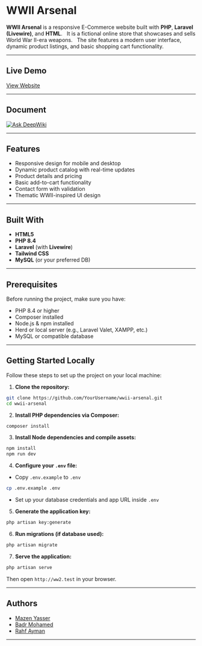 # WWII Arsenal 

**WWII Arsenal** is a responsive E-Commerce website built with **PHP**, **Laravel (Livewire)**, and **HTML**.  
It is a fictional online store that showcases and sells World War II-era weapons.  
The site features a modern user interface, dynamic product listings, and basic shopping cart functionality.

---
##  Live Demo
[ View Website](https://ww2.up.railway.app/)

---
## Document
[![Ask DeepWiki](https://deepwiki.com/badge.svg)](https://deepwiki.com/Mazen-Yasser-10/WW2)

---
##  Features

- Responsive design for mobile and desktop
- Dynamic product catalog with real-time updates
- Product details and pricing
- Basic add-to-cart functionality
- Contact form with validation
- Thematic WWII-inspired UI design

---
##  Built With
- **HTML5**
- **PHP 8.4**
- **Laravel** (with **Livewire**)
- **Tailwind CSS**
- **MySQL** (or your preferred DB)
---
##  Prerequisites
Before running the project, make sure you have:
- PHP 8.4 or higher
- Composer installed
- Node.js & npm installed
- Herd or local server (e.g., Laravel Valet, XAMPP, etc.)
- MySQL or compatible database
---
##  Getting Started Locally
Follow these steps to set up the project on your local machine:
1. **Clone the repository:**
```bash
git clone https://github.com/YourUsername/wwii-arsenal.git
cd wwii-arsenal
```
2. **Install PHP dependencies via Composer:**
```bash
composer install
```
3. **Install Node dependencies and compile assets:**
```bash
npm install
npm run dev
```
4. **Configure your `.env` file:**
- Copy `.env.example` to `.env`

```bash
cp .env.example .env
```
- Set up your database credentials and app URL inside `.env`
5. **Generate the application key:**
```bash
php artisan key:generate
```
6. **Run migrations (if database used):**
```bash
php artisan migrate
```
7. **Serve the application:**
```bash
php artisan serve
```
Then open `http://ww2.test` in your browser.

---
##  Authors

- [Mazen Yasser](https://github.com/Mazen-Yasser-10)
- [Badr Mohamed](https://github.com/TrueBadr)
- [Rahf Ayman](https://github.com/Rahf-Ayman)
- - - - - - - - -  -
